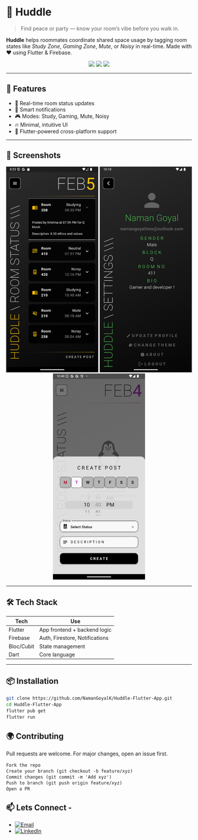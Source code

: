 # 🧩 Huddle

> Find peace or party — know your room’s vibe before you walk in.

**Huddle** helps roommates coordinate shared space usage by tagging room states like _Study Zone_, _Gaming Zone_, _Mute_, or _Noisy_ in real-time. Made with ❤️ using Flutter & Firebase.

<p align="center">
  <img src="https://img.shields.io/badge/made%20with-flutter-blue?logo=flutter" />
  <img src="https://img.shields.io/badge/state-BLoC/Cubit-purple" />
  <img src="https://img.shields.io/badge/license-MIT-green" />
</p>

---

## 🚀 Features

- 📡 Real-time room status updates
- 🔔 Smart notifications
- 🎮 Modes: Study, Gaming, Mute, Noisy
- 🔥 Minimal, intuitive UI
- 📱 Flutter-powered cross-platform support

---

## 📸 Screenshots

<p align="center">
  <img src="https://raw.githubusercontent.com/NamanGoyalK/Huddle-demo-images/refs/heads/main/1234567.png" width="250"/>
  <img src="https://raw.githubusercontent.com/NamanGoyalK/Huddle-demo-images/refs/heads/main/6182120.png" width="250"/>
  <img src="https://raw.githubusercontent.com/NamanGoyalK/Huddle-demo-images/refs/heads/main/8689054.png" width="250"/>
</p>

---

## 🛠️ Tech Stack

| Tech       | Use                            |
| ---------- | ------------------------------ |
| Flutter    | App frontend + backend logic   |
| Firebase   | Auth, Firestore, Notifications |
| Bloc/Cubit | State management               |
| Dart       | Core language                  |

---

## 📦 Installation

```bash
git clone https://github.com/NamanGoyalK/Huddle-Flutter-App.git
cd Huddle-Flutter-App
flutter pub get
flutter run
```

## 🌍 Contributing

Pull requests are welcome. For major changes, open an issue first.

    Fork the repo
    Create your branch (git checkout -b feature/xyz)
    Commit changes (git commit -m 'Add xyz')
    Push to branch (git push origin feature/xyz)
    Open a PR

## 📫 **Lets Connect** -

- [![Email](https://img.shields.io/badge/GMAIL-namangoyaldev@gmail.com-005cb3.svg?style=flat&logo=Gmail&logoColor=ffffff&labelColor=0050b8)](mailto:namangoyaldev@gmail.com)
- [![LinkedIn](https://img.shields.io/badge/LinkedIn-Naman%20Goyal-005cb3.svg?style=flat&logo=LinkedIn&logoColor=ffffff&labelColor=0050b8)](https://www.linkedin.com/in/naman-goyal-dev)
